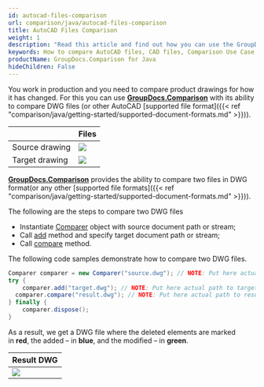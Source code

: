 ```yaml
---
id: autocad-files-comparison
url: comparison/java/autocad-files-comparison
title: AutoCAD Files Comparison
weight: 1
description: "Read this article and find out how you can use the GroupDocs.Comparison for Java to find differences in AutoCAD files and other drawings. Also, in this article you can find an option to use this product in your production"
keywords: How to compare AutoCAD files, CAD files, Comparison Use Case, Compare AutoCAD files
productName: GroupDocs.Comparison for Java
hideChildren: False
---
```

You work in production and you need to compare product drawings for how it has changed. For this you can use **[GroupDocs.Comparison](https://products.groupdocs.com/comparison/java)** with its ability to compare DWG files (or other AutoCAD [supported file format]({{< ref "comparison/java/getting-started/supported-document-formats.md" >}})).
  
|  | Files |
| --- | --- |
| Source drawing |![](comparison/java/images/how-to-compare-autocad-drawings.png) |
| Target drawing |![](comparison/java/images/how-to-compare-autocad-drawings_1.png)|

[**GroupDocs.Comparison**](https://products.groupdocs.com/comparison/java) provides the ability to compare two files in DWG format(or any other [supported file formats]({{< ref "comparison/java/getting-started/supported-document-formats.md" >}})).

The following are the steps to compare two DWG files

*   Instantiate [Comparer](https://apireference.groupdocs.com/comparison/java/com.groupdocs.comparison/Comparer) object with source document path or stream;
*   Call [add](https://apireference.groupdocs.com/comparison/java/com.groupdocs.comparison/Comparer#add(java.lang.String)) method and specify target document path or stream;
*   Call [compare](https://apireference.groupdocs.com/comparison/java/com.groupdocs.comparison/Comparer#compare(java.lang.String)) method.

The following code samples demonstrate how to compare two DWG files.

```java
Comparer comparer = new Comparer("source.dwg"); // NOTE: Put here actual path to source document
try {
    comparer.add("target.dwg"); // NOTE: Put here actual path to target document
  comparer.compare("result.dwg"); // NOTE: Put here actual path to result document
} finally {
    comparer.dispose();
}
```

As a result, we get a DWG file where the deleted elements are marked in **red**, the added – in **blue**, and the modified – in **green**.

| Result DWG |
| --- |
| ![](comparison/java/images/how-to-compare-autocad-drawings_2.png) 
